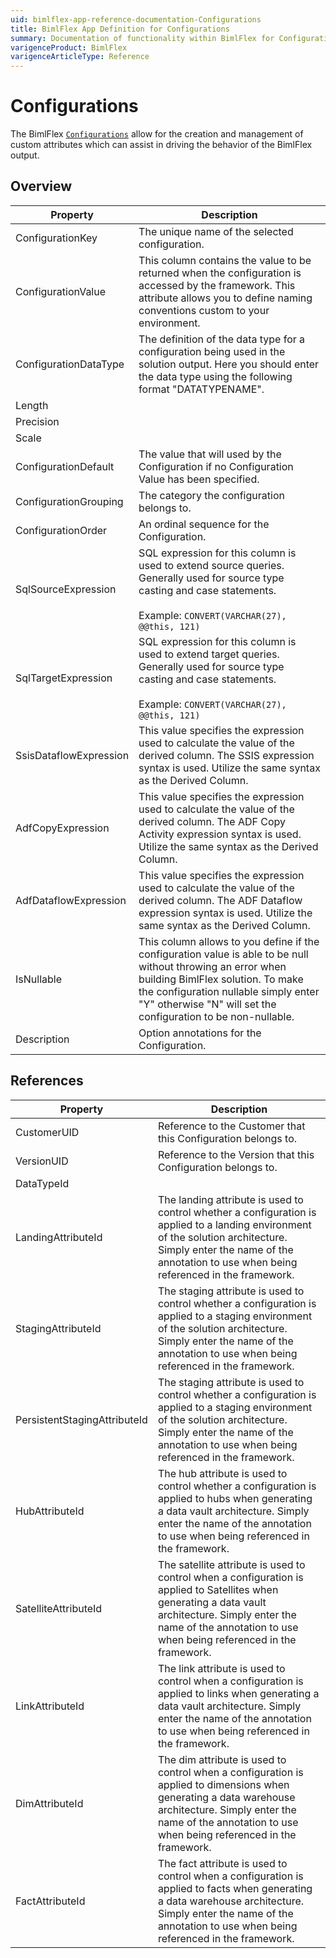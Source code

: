 ```yaml
---
uid: bimlflex-app-reference-documentation-Configurations
title: BimlFlex App Definition for Configurations
summary: Documentation of functionality within BimlFlex for Configurations
varigenceProduct: BimlFlex
varigenceArticleType: Reference
---
```


# Configurations

The BimlFlex [`Configurations`](xref:configurations) allow for the creation and management of custom attributes which can assist in driving the behavior of the BimlFlex output.

## Overview
  
| Property | Description |
| --------- | ----------- |
|ConfigurationKey | The unique name of the selected configuration.|
|ConfigurationValue | This column contains the value to be returned when the configuration is accessed by the framework. This attribute allows you to define naming conventions custom to your environment.|
|ConfigurationDataType | The definition of the data type for a configuration being used in the solution output. Here you should enter the data type using the following format "DATATYPENAME".|
|Length | |
|Precision | |
|Scale | |
|ConfigurationDefault | The value that will used by the Configuration if no Configuration Value has been specified.|
|ConfigurationGrouping | The category the configuration belongs to.|
|ConfigurationOrder | An ordinal sequence for the Configuration.|
|SqlSourceExpression | SQL expression for this column is used to extend source queries. Generally used for source type casting and case statements.<br><br>Example: `CONVERT(VARCHAR(27), @@this, 121)`|
|SqlTargetExpression | SQL expression for this column is used to extend target queries. Generally used for source type casting and case statements.<br><br>Example: `CONVERT(VARCHAR(27), @@this, 121)`|
|SsisDataflowExpression | This value specifies the expression used to calculate the value of the derived column. The SSIS expression syntax is used. Utilize the same syntax as the Derived Column.|
|AdfCopyExpression | This value specifies the expression used to calculate the value of the derived column. The ADF Copy Activity expression syntax is used. Utilize the same syntax as the Derived Column.|
|AdfDataflowExpression | This value specifies the expression used to calculate the value of the derived column. The ADF Dataflow expression syntax is used. Utilize the same syntax as the Derived Column.|
|IsNullable | This column allows to you define if the configuration value is able to be null without throwing an error when building BimlFlex solution. To make the configuration nullable simply enter "Y" otherwise "N" will set the configuration to be non-nullable.|
|Description | Option annotations for the Configuration.|

## References
  
| Property | Description |
| --------- | ----------- |
|CustomerUID | Reference to the Customer that this Configuration belongs to.|
|VersionUID | Reference to the Version that this Configuration belongs to.|
|DataTypeId | |
|LandingAttributeId | The landing attribute is used to control whether a configuration is applied to a landing environment of the solution architecture. Simply enter the name of the annotation to use when being referenced in the framework.|
|StagingAttributeId | The staging attribute is used to control whether a configuration is applied to a staging environment of the solution architecture. Simply enter the name of the annotation to use when being referenced in the framework.|
|PersistentStagingAttributeId | The staging attribute is used to control whether a configuration is applied to a staging environment of the solution architecture. Simply enter the name of the annotation to use when being referenced in the framework.|
|HubAttributeId | The hub attribute is used to control whether a configuration is applied to hubs when generating a data vault architecture. Simply enter the name of the annotation to use when being referenced in the framework.|
|SatelliteAttributeId | The satellite attribute is used to control when a configuration is applied to Satellites when generating a data vault architecture. Simply enter the name of the annotation to use when being referenced in the framework.|
|LinkAttributeId | The link attribute is used to control when a configuration is applied to links when generating a data vault architecture. Simply enter the name of the annotation to use when being referenced in the framework.|
|DimAttributeId | The dim attribute is used to control when a configuration is applied to dimensions when generating a data warehouse architecture. Simply enter the name of the annotation to use when being referenced in the framework.|
|FactAttributeId | The fact attribute is used to control when a configuration is applied to facts when generating a data warehouse architecture. Simply enter the name of the annotation to use when being referenced in the framework.|

